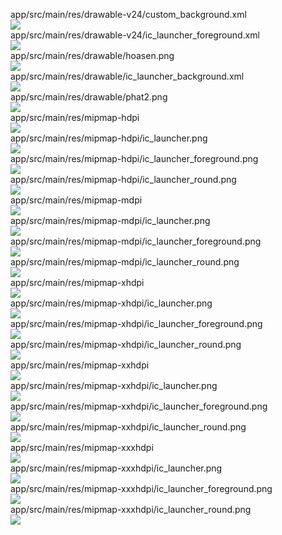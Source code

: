 app/src/main/res/drawable-v24/custom_background.xml  
<img src="https://github.com/azuredragon3000/googleconsole_truyenphatgiao_lovetest_azuredragon3001/blob/master/app/src/main/res/drawable-v24/custom_background.xml" />   
app/src/main/res/drawable-v24/ic_launcher_foreground.xml  
<img src="https://github.com/azuredragon3000/googleconsole_truyenphatgiao_lovetest_azuredragon3001/blob/master/app/src/main/res/drawable-v24/ic_launcher_foreground.xml" />   
app/src/main/res/drawable/hoasen.png  
<img src="https://github.com/azuredragon3000/googleconsole_truyenphatgiao_lovetest_azuredragon3001/blob/master/app/src/main/res/drawable/hoasen.png" />   
app/src/main/res/drawable/ic_launcher_background.xml  
<img src="https://github.com/azuredragon3000/googleconsole_truyenphatgiao_lovetest_azuredragon3001/blob/master/app/src/main/res/drawable/ic_launcher_background.xml" />   
app/src/main/res/drawable/phat2.png  
<img src="https://github.com/azuredragon3000/googleconsole_truyenphatgiao_lovetest_azuredragon3001/blob/master/app/src/main/res/drawable/phat2.png" />   
app/src/main/res/mipmap-hdpi  
<img src="https://github.com/azuredragon3000/googleconsole_truyenphatgiao_lovetest_azuredragon3001/blob/master/app/src/main/res/mipmap-hdpi" />   
app/src/main/res/mipmap-hdpi/ic_launcher.png  
<img src="https://github.com/azuredragon3000/googleconsole_truyenphatgiao_lovetest_azuredragon3001/blob/master/app/src/main/res/mipmap-hdpi/ic_launcher.png" />   
app/src/main/res/mipmap-hdpi/ic_launcher_foreground.png  
<img src="https://github.com/azuredragon3000/googleconsole_truyenphatgiao_lovetest_azuredragon3001/blob/master/app/src/main/res/mipmap-hdpi/ic_launcher_foreground.png" />   
app/src/main/res/mipmap-hdpi/ic_launcher_round.png  
<img src="https://github.com/azuredragon3000/googleconsole_truyenphatgiao_lovetest_azuredragon3001/blob/master/app/src/main/res/mipmap-hdpi/ic_launcher_round.png" />   
app/src/main/res/mipmap-mdpi  
<img src="https://github.com/azuredragon3000/googleconsole_truyenphatgiao_lovetest_azuredragon3001/blob/master/app/src/main/res/mipmap-mdpi" />   
app/src/main/res/mipmap-mdpi/ic_launcher.png  
<img src="https://github.com/azuredragon3000/googleconsole_truyenphatgiao_lovetest_azuredragon3001/blob/master/app/src/main/res/mipmap-mdpi/ic_launcher.png" />   
app/src/main/res/mipmap-mdpi/ic_launcher_foreground.png  
<img src="https://github.com/azuredragon3000/googleconsole_truyenphatgiao_lovetest_azuredragon3001/blob/master/app/src/main/res/mipmap-mdpi/ic_launcher_foreground.png" />   
app/src/main/res/mipmap-mdpi/ic_launcher_round.png  
<img src="https://github.com/azuredragon3000/googleconsole_truyenphatgiao_lovetest_azuredragon3001/blob/master/app/src/main/res/mipmap-mdpi/ic_launcher_round.png" />   
app/src/main/res/mipmap-xhdpi  
<img src="https://github.com/azuredragon3000/googleconsole_truyenphatgiao_lovetest_azuredragon3001/blob/master/app/src/main/res/mipmap-xhdpi" />   
app/src/main/res/mipmap-xhdpi/ic_launcher.png  
<img src="https://github.com/azuredragon3000/googleconsole_truyenphatgiao_lovetest_azuredragon3001/blob/master/app/src/main/res/mipmap-xhdpi/ic_launcher.png" />   
app/src/main/res/mipmap-xhdpi/ic_launcher_foreground.png  
<img src="https://github.com/azuredragon3000/googleconsole_truyenphatgiao_lovetest_azuredragon3001/blob/master/app/src/main/res/mipmap-xhdpi/ic_launcher_foreground.png" />   
app/src/main/res/mipmap-xhdpi/ic_launcher_round.png  
<img src="https://github.com/azuredragon3000/googleconsole_truyenphatgiao_lovetest_azuredragon3001/blob/master/app/src/main/res/mipmap-xhdpi/ic_launcher_round.png" />   
app/src/main/res/mipmap-xxhdpi  
<img src="https://github.com/azuredragon3000/googleconsole_truyenphatgiao_lovetest_azuredragon3001/blob/master/app/src/main/res/mipmap-xxhdpi" />   
app/src/main/res/mipmap-xxhdpi/ic_launcher.png  
<img src="https://github.com/azuredragon3000/googleconsole_truyenphatgiao_lovetest_azuredragon3001/blob/master/app/src/main/res/mipmap-xxhdpi/ic_launcher.png" />   
app/src/main/res/mipmap-xxhdpi/ic_launcher_foreground.png  
<img src="https://github.com/azuredragon3000/googleconsole_truyenphatgiao_lovetest_azuredragon3001/blob/master/app/src/main/res/mipmap-xxhdpi/ic_launcher_foreground.png" />   
app/src/main/res/mipmap-xxhdpi/ic_launcher_round.png  
<img src="https://github.com/azuredragon3000/googleconsole_truyenphatgiao_lovetest_azuredragon3001/blob/master/app/src/main/res/mipmap-xxhdpi/ic_launcher_round.png" />   
app/src/main/res/mipmap-xxxhdpi  
<img src="https://github.com/azuredragon3000/googleconsole_truyenphatgiao_lovetest_azuredragon3001/blob/master/app/src/main/res/mipmap-xxxhdpi" />   
app/src/main/res/mipmap-xxxhdpi/ic_launcher.png  
<img src="https://github.com/azuredragon3000/googleconsole_truyenphatgiao_lovetest_azuredragon3001/blob/master/app/src/main/res/mipmap-xxxhdpi/ic_launcher.png" />   
app/src/main/res/mipmap-xxxhdpi/ic_launcher_foreground.png  
<img src="https://github.com/azuredragon3000/googleconsole_truyenphatgiao_lovetest_azuredragon3001/blob/master/app/src/main/res/mipmap-xxxhdpi/ic_launcher_foreground.png" />   
app/src/main/res/mipmap-xxxhdpi/ic_launcher_round.png  
<img src="https://github.com/azuredragon3000/googleconsole_truyenphatgiao_lovetest_azuredragon3001/blob/master/app/src/main/res/mipmap-xxxhdpi/ic_launcher_round.png" />   
